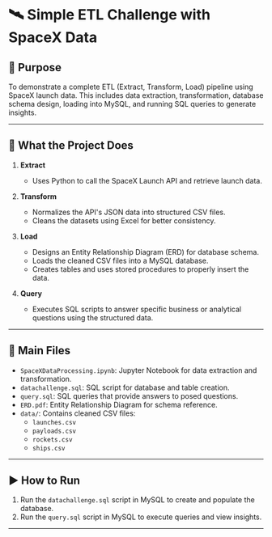 # 🛰️ Simple ETL Challenge with SpaceX Data

## 📌 Purpose
To demonstrate a complete ETL (Extract, Transform, Load) pipeline using SpaceX launch data. This includes data extraction, transformation, database schema design, loading into MySQL, and running SQL queries to generate insights.

---

## 🔧 What the Project Does

1. **Extract**  
   - Uses Python to call the SpaceX Launch API and retrieve launch data.

2. **Transform**  
   - Normalizes the API's JSON data into structured CSV files.
   - Cleans the datasets using Excel for better consistency.

3. **Load**  
   - Designs an Entity Relationship Diagram (ERD) for database schema.
   - Loads the cleaned CSV files into a MySQL database.
   - Creates tables and uses stored procedures to properly insert the data.

4. **Query**  
   - Executes SQL scripts to answer specific business or analytical questions using the structured data.

---

## 📂 Main Files

- `SpaceXDataProcessing.ipynb`: Jupyter Notebook for data extraction and transformation.
- `datachallenge.sql`: SQL script for database and table creation.
- `query.sql`: SQL queries that provide answers to posed questions.
- `ERD.pdf`: Entity Relationship Diagram for schema reference.
- `data/`: Contains cleaned CSV files:
  - `launches.csv`
  - `payloads.csv`
  - `rockets.csv`
  - `ships.csv`

---

## ▶️ How to Run

1. Run the `datachallenge.sql` script in MySQL to create and populate the database.
2. Run the `query.sql` script in MySQL to execute queries and view insights.

---
